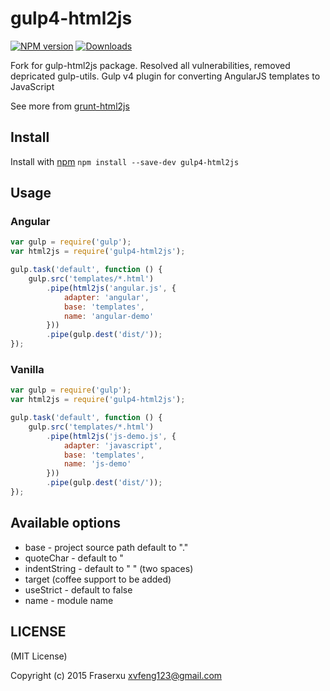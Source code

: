 gulp4-html2js
============

[![NPM version][npm-image]][npm-url]
[![Downloads][downloads-image]][downloads-url]

Fork for gulp-html2js package. 
Resolved all vulnerabilities, removed depricated gulp-utils.
Gulp v4 plugin for converting AngularJS templates to JavaScript

See more from [grunt-html2js](https://github.com/karlgoldstein/grunt-html2js)


## Install
Install with [npm](https://npmjs.org/package/gulp-html2js)
`npm install --save-dev gulp4-html2js`

## Usage

### Angular

```javascript
var gulp = require('gulp');
var html2js = require('gulp4-html2js');

gulp.task('default', function () {
    gulp.src('templates/*.html')
        .pipe(html2js('angular.js', {
            adapter: 'angular',
            base: 'templates',
            name: 'angular-demo'
        }))
        .pipe(gulp.dest('dist/'));
});
```

### Vanilla

```javascript
var gulp = require('gulp');
var html2js = require('gulp4-html2js');

gulp.task('default', function () {
    gulp.src('templates/*.html')
        .pipe(html2js('js-demo.js', {
            adapter: 'javascript',
            base: 'templates',
            name: 'js-demo'
        }))
        .pipe(gulp.dest('dist/'));
});
```

## Available options
* base - project source path default to "."
* quoteChar - default to "
* indentString - default to "  " (two spaces)
* target (coffee support to be added)
* useStrict - default to false
* name - module name

## LICENSE

(MIT License)

Copyright (c) 2015 Fraserxu <xvfeng123@gmail.com>

[npm-image]: https://img.shields.io/npm/v/gulp-html2js.svg?style=flat-square
[npm-url]: https://npmjs.org/package/gulp-html2js
[downloads-image]: http://img.shields.io/npm/dm/gulp-html2js.svg?style=flat-square
[downloads-url]: https://npmjs.org/package/gulp-html2js
